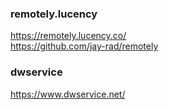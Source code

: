 ### remotely.lucency  
https://remotely.lucency.co/  
https://github.com/jay-rad/remotely  

### dwservice
https://www.dwservice.net/  

